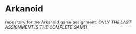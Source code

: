 # Arkanoid
repository for the Arkanoid game assignment.
*ONLY THE LAST ASSIGNMENT IS THE COMPLETE GAME!*
